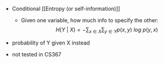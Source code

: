- Conditional [[Entropy (or self-information)]]
	- Given one variable, how much info to specify the other:
$$H(Y\ |\ X) = -\displaystyle\sum_{x\in X}\displaystyle\sum_{y\in Y}p(x,y)\ log\ p(y,x)$$
- probability of Y given X instead

- not tested in CS367